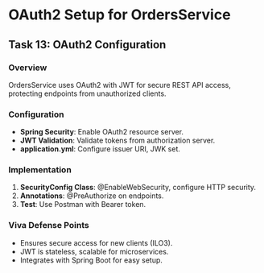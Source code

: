 # OAuth2 Setup for OrdersService

## Task 13: OAuth2 Configuration

### Overview
OrdersService uses OAuth2 with JWT for secure REST API access, protecting endpoints from unauthorized clients.

### Configuration
- **Spring Security**: Enable OAuth2 resource server.
- **JWT Validation**: Validate tokens from authorization server.
- **application.yml**: Configure issuer URI, JWK set.

### Implementation
1. **SecurityConfig Class**: @EnableWebSecurity, configure HTTP security.
2. **Annotations**: @PreAuthorize on endpoints.
3. **Test**: Use Postman with Bearer token.

### Viva Defense Points
- Ensures secure access for new clients (ILO3).
- JWT is stateless, scalable for microservices.
- Integrates with Spring Boot for easy setup.